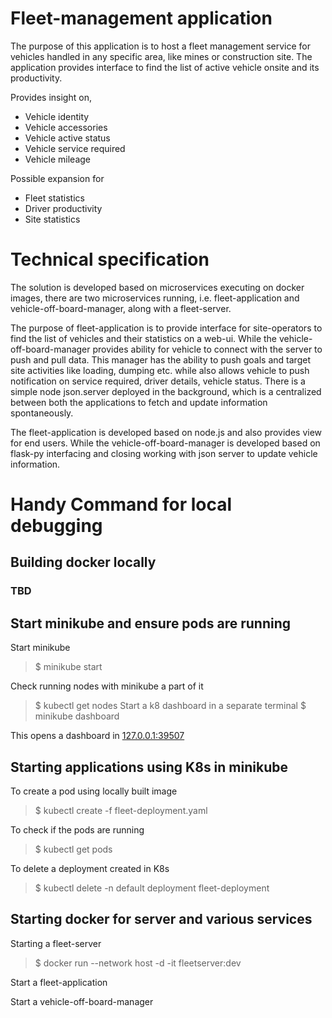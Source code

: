 # Fleet-management application
The purpose of this application is to host a fleet management service for vehicles handled in any specific area, like mines or construction site. The application provides interface to find the list of active vehicle onsite and its productivity.


Provides insight on,
- Vehicle identity
- Vehicle accessories
- Vehicle active status
- Vehicle service required
- Vehicle mileage


Possible expansion for
- Fleet statistics
- Driver productivity
- Site statistics

# Technical specification
The solution is developed based on microservices executing on docker images, there are two microservices running, i.e. fleet-application and vehicle-off-board-manager, along with a fleet-server.

The purpose of fleet-application is to provide interface for site-operators to find the list of vehicles and their statistics on a web-ui. While the vehicle-off-board-manager provides ability for vehicle to connect with the server to push and pull data. This manager has the ability to push goals and target site activities like loading, dumping etc. while also allows vehicle to push notification on service required, driver details, vehicle status. There is a simple node json.server deployed in the background, which is a centralized between both the applications to fetch and update information spontaneously.

The fleet-application is developed based on node.js and also provides view for end users. While the vehicle-off-board-manager is developed based on flask-py interfacing and closing working with json server to update vehicle information.




# Handy Command for local debugging




## Building docker locally
### TBD

## Start minikube and ensure pods are running

Start minikube
> $ minikube start
>
>
Check running nodes with minikube a part of it
> $ kubectl get nodes
Start a k8 dashboard in a separate terminal
> $ minikube dashboard

This opens a dashboard in [127.0.0.1:39507](http://127.0.0.1:39507/api/v1/namespaces/kubernetes-dashboard/services/http:kubernetes-dashboard:/proxy/#/workloads?namespace=default)

## Starting applications using K8s in minikube
To create a pod using locally built image
> $ kubectl create -f fleet-deployment.yaml

To check if the pods are running

> $ kubectl get pods

To delete a deployment created in K8s

> $ kubectl delete -n default deployment fleet-deployment


## Starting docker for server and various services

Starting a fleet-server
> $ docker run --network host -d -it fleetserver:dev

Start a fleet-application


Start a vehicle-off-board-manager

